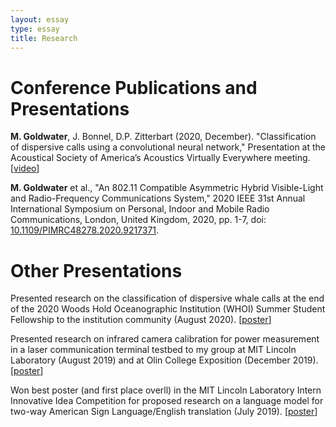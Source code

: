 ```yaml
---
layout: essay
type: essay
title: Research
---
```


<h1>Conference Publications and Presentations</h1>

<b>M. Goldwater</b>, J. Bonnel, D.P. Zitterbart (2020, December). "Classification of dispersive calls using a convolutional neural network," Presentation at the Acoustical Society of America’s Acoustics Virtually Everywhere meeting. [<a href="https://player.vimeo.com/video/477647534" target="_blank">video</a>]

<b>M. Goldwater</b> et al., "An 802.11 Compatible Asymmetric Hybrid Visible-Light and Radio-Frequency Communications System," 2020 IEEE 31st Annual International Symposium on Personal, Indoor and Mobile Radio Communications, London, United Kingdom, 2020, pp. 1-7, doi: <a href="https://doi.org/10.1109/PIMRC48278.2020.9217371" target="_blank">10.1109/PIMRC48278.2020.9217371</a>.

<h1>Other Presentations</h1>

Presented research on the classification of dispersive whale calls at the end of the 2020 Woods Hold Oceanographic Institution (WHOI) Summer Student Fellowship to the institution community (August 2020). [<a href="{{ site.baseurl}}/posters/SSF_Poster.pdf" target="_blank">poster</a>]

Presented research on infrared camera calibration for power measurement in a laser communication terminal testbed to my group at MIT Lincoln Laboratory (August 2019) and at Olin College Exposition (December 2019). [<a href="{{ site.baseurl}}/posters/MITLL_Poster.pdf" target="_blank">poster</a>]

Won best poster (and first place overll) in the MIT Lincoln Laboratory Intern Innovative Idea Competition for proposed research on a language model for two-way American Sign Language/English translation (July 2019). [<a href="{{ site.baseurl}}/posters/ENVOY_Poster.pdf" target="_blank">poster</a>]
